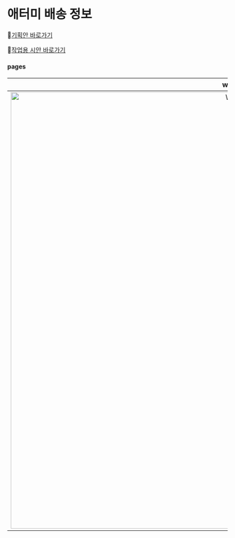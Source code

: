# 애터미 배송 정보
🔗[기획안 바로가기](https://www.figma.com/file/drBDEvlv8wB40aOV9ACBHV/Front_Delivery_info?type=design&node-id=26%3A24&mode=design&t=C2t0XxzPydtDJ9Yv-1)

🔗[작업용 시안 바로가기](https://www.figma.com/file/MNsVR2X0JMnjeI6Tu14l1T/%F0%9F%9F%A1-Deliveryinfo?type=design&node-id=256%3A3424&mode=design&t=PeFIEKsDZTwfIizY-1)

#### pages
| web | moblie |
| :-----: | :-----: |
| <img width="1000" alt="Web" style="vertical-align: top" src="https://github.com/bonnie-delivered/atomy-delivery/assets/133629535/e4f6aa8b-6162-4585-b464-d0cd8c054f86"> | <img width="360" alt="Mo" src="https://github.com/bonnie-delivered/atomy-delivery/assets/133629535/f5d4da4d-cea1-4b07-bd22-d6ea9f0bcea8"> |
